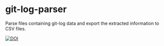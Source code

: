 # git-log-parser

Parse files containing git-log data and export the extracted information to CSV files.

[![DOI](https://zenodo.org/badge/94235400.svg)](https://zenodo.org/badge/latestdoi/94235400)
